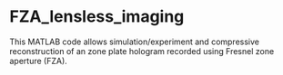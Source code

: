 # FZA_lensless_imaging
This MATLAB code allows simulation/experiment and compressive reconstruction of an zone plate hologram recorded using Fresnel zone aperture (FZA). 
